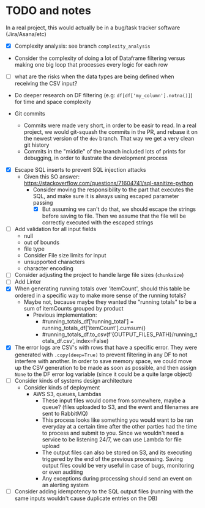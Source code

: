 # TODO and notes

In a real project, this would actually be in a bug/task tracker software (Jira/Asana/etc)

- [x] Complexity analysis: see branch `complexity_analysis`
- Consider the complexity of doing a lot of Dataframe filtering versus making one big loop that processes every logic for each row
- [ ] what are the risks when the data types are being defined when receiving the CSV input?
- Do deeper research on DF filtering (e.g: `df[df['my_column'].notna()]`) for time and space complexity
- Git commits

  - Commits were made very short, in order to be easir to read. In a real project, we would git-squash the commits in the PR, and rebase it on the newest version of the `dev` branch. That way we get a very clean git history
  - Commits in the "middle" of the branch included lots of prints for debugging, in order to ilustrate the development process

- [x] Escape SQL inserts to prevent SQL injection attacks
  - Given this SO answer: https://stackoverflow.com/questions/71604741/sql-sanitize-python
    - Consider moving the responsibility to the part that executes the SQL, and make sure it is always using escaped parameter passing
      - [x] But assuming we can't do that, we should escape the strings before saving to file. Then we assume that the file will be correctly executed with the escaped strings
- [ ] Add validation for all input fields
  - null
  - out of bounds
  - file type
  - Consider File size limits for input
  - unsupported characters
  - character encoding
- [ ] Consider adjusting the project to handle large file sizes (`chunksize`)
- [ ] Add Linter
- [x] When generating running totals over 'itemCount', should this table be ordered in a specific way to make more sense of the running totals?
  - Maybe not, because maybe they wanted the "running totals" to be a sum of itemCounts grouped by product
    - Previous implementation:
      - #running_totals_df['running_total'] = running_totals_df['itemCount'].cumsum()
      - #running_totals_df.to_csv(f'{OUTPUT_FILES_PATH}/running_totals_df.csv', index=False)
- [x] The error logs are CSV's with rows that have a specific error. They were generated with `.copy(deep=True)` to prevent filtering in any DF to not interfere with another. In order to save memory space, we could move up the CSV generation to be made as soon as possible, and then assign `None` to the DF error log variable (since it could be a quite large object)
- [ ] Consider kinds of systems design architecture
  - Consider kinds of deployment
    - AWS S3, queues, Lambdas
      - These input files would come from somewhere, maybe a queue? (files uploaded to S3, and the event and filenames are sent to RabbitMQ)
      - This process looks like something you would want to be ran everyday at a certain time after the other parties had the time to process and submit to you. Since we wouldn't need a service to be listening 24/7, we can use Lambda for file upload
      - The output files can also be stored on S3, and its executing triggered by the end of the previous processing. Saving output files could be very useful in case of bugs, monitoring or even auditing
      - Any exceptions during processing should send an event on an alerting system
- [ ] Consider adding idempotency to the SQL output files (running with the same inputs wouldn't cause duplicate entries on the DB)
